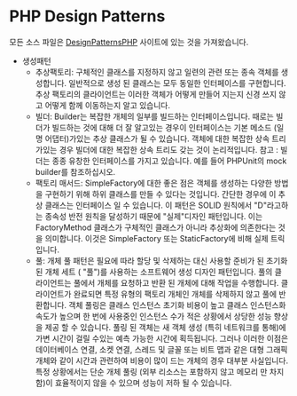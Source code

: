 # PHP Design Patterns


모든 소스 파일은 [DesignPatternsPHP](https://designpatternsphp.readthedocs.io/) 사이트에 있는 것을 가져왔습니다.

* 생성패턴
  * 추상팩토리: 구체적인 클래스를 지정하지 않고 일련의 관련 또는 종속 객체를 생성합니다. 
일반적으로 생성 된 클래스는 모두 동일한 인터페이스를 구현합니다. 
추상 팩토리의 클라이언트는 이러한 객체가 어떻게 만들어 지는지 신경 쓰지 않고 어떻게 함께 이동하는지 알고 있습니다.
  * 빌더: Builder는 복잡한 개체의 일부를 빌드하는 인터페이스입니다.
  때로는 빌더가 빌드하는 것에 대해 더 잘 알고있는 경우이 인터페이스는 기본 메소드 (일명 어댑터)가있는 추상 클래스가 될 수 있습니다.
  객체에 대한 복잡한 상속 트리가있는 경우 빌더에 대한 복잡한 상속 트리도 갖는 것이 논리적입니다.
  참고 : 빌더는 종종 유창한 인터페이스를 가지고 있습니다. 예를 들어 PHPUnit의 mock builder를 참조하십시오.
  * 팩토리 매서드: SimpleFactory에 대한 좋은 점은 객체를 생성하는 다양한 방법을 구현하기 위해 하위 클래스를 만들 수 있다는 것입니다.
  간단한 경우에 이 추상 클래스는 인터페이스 일 수 있습니다.
  이 패턴은 SOLID 원칙에서 "D"라고하는 종속성 반전 원칙을 달성하기 때문에 "실제"디자인 패턴입니다.
  이는 FactoryMethod 클래스가 구체적인 클래스가 아니라 추상화에 의존한다는 것을 의미합니다. 
  이것은 SimpleFactory 또는 StaticFactory에 비해 실제 트릭입니다.
  * 풀: 개체 풀 패턴은 필요에 따라 할당 및 삭제하는 대신 사용할 준비가 된 초기화 된 개체 세트 ( "풀")를 사용하는 소프트웨어 생성 디자인 패턴입니다. 
  풀의 클라이언트는 풀에서 개체를 요청하고 반환 된 개체에 대해 작업을 수행합니다. 
  클라이언트가 완료되면 특정 유형의 팩토리 개체인 개체를 삭제하지 않고 풀에 반환합니다.
  객체 풀링은 클래스 인스턴스 초기화 비용이 높고 클래스 인스턴스화 속도가 높으며 한 번에 사용중인 인스턴스 수가 적은 상황에서 상당한 성능 향상을 제공 할 수 있습니다. 
  풀링 된 객체는 새 객체 생성 (특히 네트워크를 통해)에 가변 시간이 걸릴 수있는 예측 가능한 시간에 획득됩니다.
  그러나 이러한 이점은 데이터베이스 연결, 소켓 연결, 스레드 및 글꼴 또는 비트 맵과 같은 대형 그래픽 개체와 같이 시간과 관련하여 비용이 많이 드는 개체의 경우 대부분 사실입니다. 
  특정 상황에서는 단순 개체 풀링 (외부 리소스는 포함하지 않고 메모리 만 차지함)이 효율적이지 않을 수 있으며 성능이 저하 될 수 있습니다.
